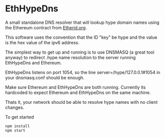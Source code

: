 EthHypeDns
==========

A small standalone DNS resolver that will lookup hype domain names using the Ethereum contract from [Etherid.org](http://etherid.org).

This software uses the convention that the ID "key" be hype and the value is the hex value of the ipv6 address.

The simplest way to get up and running is to use DNSMASQ (a great tool anyway) to redirect .hype name resolution to the server running EthHypeDns and Ethereum.

EthHypeDns listens on port 1054, so the line server=/hype/127.0.0.1#1054 in your dnsmasq.conf should be enough.

Make sure Ethereum and EthHypeDns are both running. Currently its hardcoded to expect Ethereum and EthHypeDns on the same machine.

Thats it, your network should be able to resolve hype names with no client changes.

To get started
```
npm install
npm start
```
